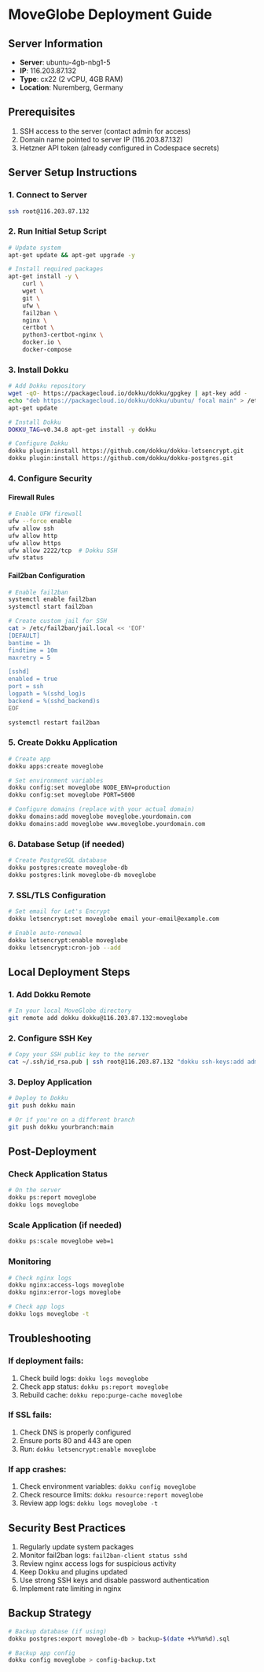 # MoveGlobe Deployment Guide

## Server Information
- **Server**: ubuntu-4gb-nbg1-5
- **IP**: 116.203.87.132
- **Type**: cx22 (2 vCPU, 4GB RAM)
- **Location**: Nuremberg, Germany

## Prerequisites
1. SSH access to the server (contact admin for access)
2. Domain name pointed to server IP (116.203.87.132)
3. Hetzner API token (already configured in Codespace secrets)

## Server Setup Instructions

### 1. Connect to Server
```bash
ssh root@116.203.87.132
```

### 2. Run Initial Setup Script
```bash
# Update system
apt-get update && apt-get upgrade -y

# Install required packages
apt-get install -y \
    curl \
    wget \
    git \
    ufw \
    fail2ban \
    nginx \
    certbot \
    python3-certbot-nginx \
    docker.io \
    docker-compose
```

### 3. Install Dokku
```bash
# Add Dokku repository
wget -qO- https://packagecloud.io/dokku/dokku/gpgkey | apt-key add -
echo "deb https://packagecloud.io/dokku/dokku/ubuntu/ focal main" > /etc/apt/sources.list.d/dokku.list
apt-get update

# Install Dokku
DOKKU_TAG=v0.34.8 apt-get install -y dokku

# Configure Dokku
dokku plugin:install https://github.com/dokku/dokku-letsencrypt.git
dokku plugin:install https://github.com/dokku/dokku-postgres.git
```

### 4. Configure Security

#### Firewall Rules
```bash
# Enable UFW firewall
ufw --force enable
ufw allow ssh
ufw allow http
ufw allow https
ufw allow 2222/tcp  # Dokku SSH
ufw status
```

#### Fail2ban Configuration
```bash
# Enable fail2ban
systemctl enable fail2ban
systemctl start fail2ban

# Create custom jail for SSH
cat > /etc/fail2ban/jail.local << 'EOF'
[DEFAULT]
bantime = 1h
findtime = 10m
maxretry = 5

[sshd]
enabled = true
port = ssh
logpath = %(sshd_log)s
backend = %(sshd_backend)s
EOF

systemctl restart fail2ban
```

### 5. Create Dokku Application
```bash
# Create app
dokku apps:create moveglobe

# Set environment variables
dokku config:set moveglobe NODE_ENV=production
dokku config:set moveglobe PORT=5000

# Configure domains (replace with your actual domain)
dokku domains:add moveglobe moveglobe.yourdomain.com
dokku domains:add moveglobe www.moveglobe.yourdomain.com
```

### 6. Database Setup (if needed)
```bash
# Create PostgreSQL database
dokku postgres:create moveglobe-db
dokku postgres:link moveglobe-db moveglobe
```

### 7. SSL/TLS Configuration
```bash
# Set email for Let's Encrypt
dokku letsencrypt:set moveglobe email your-email@example.com

# Enable auto-renewal
dokku letsencrypt:enable moveglobe
dokku letsencrypt:cron-job --add
```

## Local Deployment Steps

### 1. Add Dokku Remote
```bash
# In your local MoveGlobe directory
git remote add dokku dokku@116.203.87.132:moveglobe
```

### 2. Configure SSH Key
```bash
# Copy your SSH public key to the server
cat ~/.ssh/id_rsa.pub | ssh root@116.203.87.132 "dokku ssh-keys:add admin"
```

### 3. Deploy Application
```bash
# Deploy to Dokku
git push dokku main

# Or if you're on a different branch
git push dokku yourbranch:main
```

## Post-Deployment

### Check Application Status
```bash
# On the server
dokku ps:report moveglobe
dokku logs moveglobe
```

### Scale Application (if needed)
```bash
dokku ps:scale moveglobe web=1
```

### Monitoring
```bash
# Check nginx logs
dokku nginx:access-logs moveglobe
dokku nginx:error-logs moveglobe

# Check app logs
dokku logs moveglobe -t
```

## Troubleshooting

### If deployment fails:
1. Check build logs: `dokku logs moveglobe`
2. Check app status: `dokku ps:report moveglobe`
3. Rebuild cache: `dokku repo:purge-cache moveglobe`

### If SSL fails:
1. Check DNS is properly configured
2. Ensure ports 80 and 443 are open
3. Run: `dokku letsencrypt:enable moveglobe`

### If app crashes:
1. Check environment variables: `dokku config moveglobe`
2. Check resource limits: `dokku resource:report moveglobe`
3. Review app logs: `dokku logs moveglobe -t`

## Security Best Practices
1. Regularly update system packages
2. Monitor fail2ban logs: `fail2ban-client status sshd`
3. Review nginx access logs for suspicious activity
4. Keep Dokku and plugins updated
5. Use strong SSH keys and disable password authentication
6. Implement rate limiting in nginx

## Backup Strategy
```bash
# Backup database (if using)
dokku postgres:export moveglobe-db > backup-$(date +%Y%m%d).sql

# Backup app config
dokku config moveglobe > config-backup.txt
```